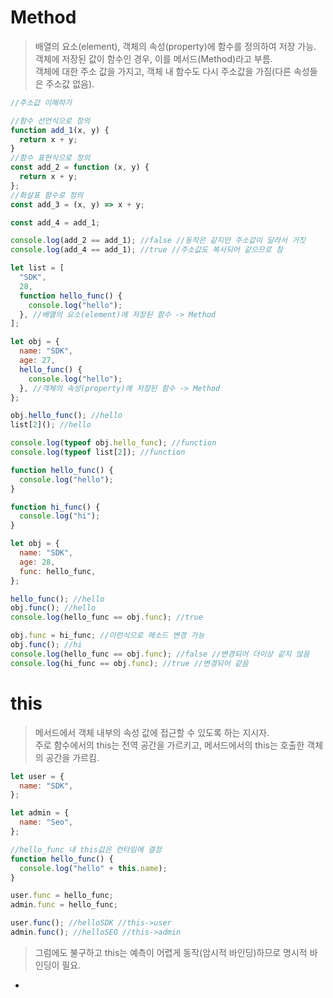 # Method

> 배열의 요소(element), 객체의 속성(property)에 함수를 정의하여 저장 가능.  
> 객체에 저장된 값이 함수인 경우, 이를 메서드(Method)라고 부름.  
> 객체에 대한 주소 값을 가지고, 객체 내 함수도 다시 주소값을 가짐(다른 속성들은 주소값 없음).

```javascript
//주소값 이해하기

//함수 선언식으로 정의
function add_1(x, y) {
  return x + y;
}
//함수 표현식으로 정의
const add_2 = function (x, y) {
  return x + y;
};
//화살표 함수로 정의
const add_3 = (x, y) => x + y;

const add_4 = add_1;

console.log(add_2 == add_1); //false //동작은 같지만 주소값이 달라서 거짓
console.log(add_4 == add_1); //true //주소값도 복사되어 같으므로 참
```

```javascript
let list = [
  "SDK",
  28,
  function hello_func() {
    console.log("hello");
  }, //배열의 요소(element)에 저장된 함수 -> Method
];

let obj = {
  name: "SDK",
  age: 27,
  hello_func() {
    console.log("hello");
  }, //객체의 속성(property)에 저장된 함수 -> Method
};

obj.hello_func(); //hello
list[2](); //hello

console.log(typeof obj.hello_func); //function
console.log(typeof list[2]); //function
```

```javascript
function hello_func() {
  console.log("hello");
}

function hi_func() {
  console.log("hi");
}

let obj = {
  name: "SDK",
  age: 28,
  func: hello_func,
};

hello_func(); //hello
obj.func(); //hello
console.log(hello_func == obj.func); //true

obj.func = hi_func; //이런식으로 메소드 변경 가능
obj.func(); //hi
console.log(hello_func == obj.func); //false //변경되어 더이상 같지 않음
console.log(hi_func == obj.func); //true //변경되어 같음
```

# this

> 메서드에서 객체 내부의 속성 값에 접근할 수 있도록 하는 지시자.  
> 주로 함수에서의 this는 전역 공간을 가르키고, 메서드에서의 this는 호출한 객체의 공간을 가르킴.

```javascript
let user = {
  name: "SDK",
};

let admin = {
  name: "Seo",
};

//hello_func 내 this값은 런타임에 결정
function hello_func() {
  console.log("hello" + this.name);
}

user.func = hello_func;
admin.func = hello_func;

user.func(); //helloSDK //this->user
admin.func(); //helloSEO //this->admin
```

> 그럼에도 불구하고 this는 예측이 어렵게 동작(암시적 바인딩)하므로 명시적 바인딩이 필요.

-
